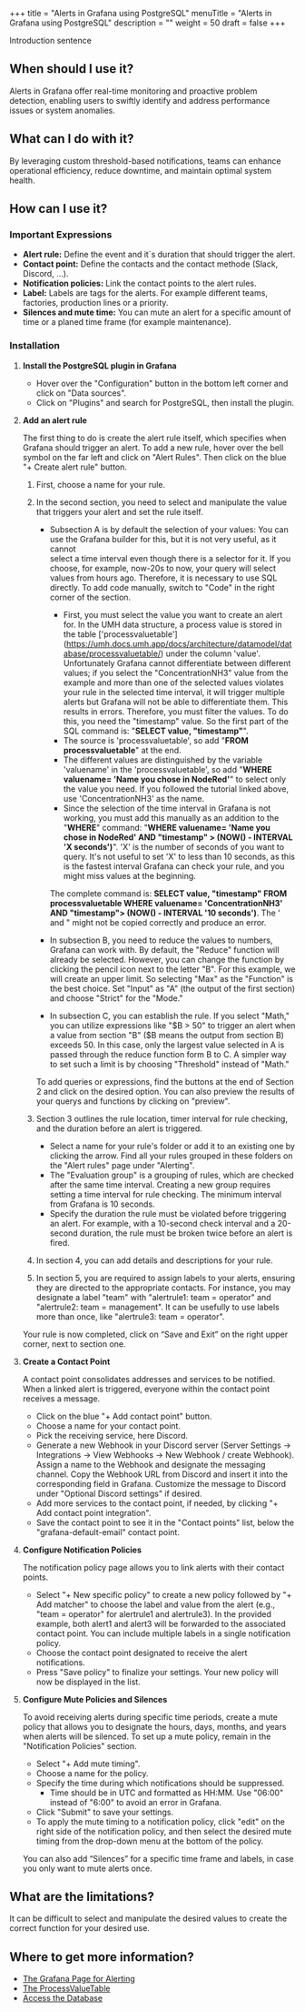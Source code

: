 +++
title = "Alerts in Grafana using PostgreSQL"
menuTitle = "Alerts in Grafana using PostgreSQL"
description = ""
weight = 50
draft = false
+++

Introduction sentence

## When should I use it?

  Alerts in Grafana offer real-time monitoring and proactive problem detection, 
  enabling users to swiftly identify and address performance issues or system 
  anomalies. 

## What can I do with it?

  By leveraging custom threshold-based notifications, teams can
  enhance operational efficiency, reduce downtime, and maintain optimal system
  health.

## How can I use it?


### Important Expressions

- **Alert rule:** Define the event and it´s duration that should trigger the alert.
- **Contact point:** Define the contacts and the contact methode (Slack, Discord, …).
- **Notification policies:** Link the contact points to the alert rules.
- **Label:** Labels are tags for the alerts. For example different teams, 
  factories, production lines or a priority.
- **Silences and mute time:** You can mute an alert for a specific amount of time
  or a planed time frame (for example maintenance).

### Installation

1. **Install the PostgreSQL plugin in Grafana**
   - Hover over the "Configuration" button in the bottom left corner and 
        click on "Data sources".
   - Click on "Plugins" and search for PostgreSQL, then install the plugin.
  
2. **Add an alert rule**

   The first thing to do is create the alert rule itself, which specifies when
   Grafana should trigger an alert. To add a new rule, hover over the bell 
   symbol on the far left and click on "Alert Rules". Then click on the blue
   "+ Create alert rule" button.
   
     1. First, choose a name for your rule.
     2. In the second section, you need to select and manipulate the value that 
       triggers your alert and set the rule itself.
        - Subsection A is by default the selection of your values: You can use
          the Grafana builder for this, but it is not very useful, as it cannot  
          select a time interval even though there is a selector for it. If you
          choose, for example, now-20s to now, your query will select values from
          hours ago. Therefore, it is necessary to use SQL directly. To add code
          manually, switch to "Code" in the right corner of the section.
          - First, you must select the value you want to create an alert for. In 
            the UMH data structure, a process value is stored in the table
            ['processvaluetable']
            (https://umh.docs.umh.app/docs/architecture/datamodel/database/processvaluetable/)
            under the column 'value'. Unfortunately Grafana cannot differentiate 
            between different values; if you select the "ConcentrationNH3" value 
            from the example and more than one of the selected values violates
            your rule in the selected time interval, it will trigger multiple
            alerts but Grafana will not be able to differentiate them. This results
            in errors. Therefore, you must filter the values. To do this, you
            need the "timestamp" value. So the first part of the SQL command is:
            "**SELECT value, "timestamp"**".
          - The source is 'processvaluetable', so add "**FROM processvaluetable**"
            at the end.
          - The different values are distinguished by the variable
            'valuename' in the 'processvaluetable', so add
            "**WHERE valuename= 'Name you chose in NodeRed'**" to select only the
            value you need. If you followed the tutorial linked above, use 
            'ConcentrationNH3' as the name.
          - Since the selection of the time interval in Grafana is not working,
            you must add this manually as an addition to the "**WHERE**" command:
            "**WHERE valuename= 'Name you chose in NodeRed' AND "timestamp" > 
            (NOW() - INTERVAL 'X seconds')**". 'X' is the number of seconds of
            you want to query. It's not useful to set 'X' to less than
            10 seconds, as this is the fastest interval Grafana can check your
            rule, and you might miss values at the beginning.

          The complete command is: **SELECT value, "timestamp" FROM 
          processvaluetable WHERE valuename= 'ConcentrationNH3' AND "timestamp"> 
          (NOW() - INTERVAL '10 seconds')**. The ‘ and " might not be copied 
          correctly and produce an error.
   
        - In subsection B, you need to reduce the values to numbers, 
          Grafana can work with. 
          By default, the "Reduce" function will already be selected. However,
          you can change the function by clicking the pencil icon next to the 
          letter "B". For this example, we will create an upper limit. So 
          selecting "Max" as the "Function" is the best choice. Set "Input" as
          "A" (the output of the first section) and choose "Strict" for the "Mode."
        - In subsection C, you can establish the rule. If you select "Math," you
          can utilize expressions like "$B > 50" to trigger an alert when a value
          from section "B" ($B means the output from section B) exceeds 50. In 
          this case, only the largest value selected in A is passed through the 
          reduce function form B to C.
          A simpler way to set such a limit is by choosing "Threshold" instead
          of "Math."
       
        To add queries or expressions, find the buttons at the end of Section 2 
        and click on the desired option. You can also preview the results of your
        querys and functions by clicking on "preview".
     
     3. Section 3 outlines the rule location, timer interval for rule checking, 
        and the duration before an alert is triggered.
        - Select a name for your rule's folder or add it to an existing 
          one by clicking the arrow. Find all your rules grouped in these folders 
          on the "Alert rules" page under "Alerting".
        - The "Evaluation group" is a grouping of rules, which are checked 
          after the same time interval. Creating a new group requires setting a
          time interval for rule checking. The minimum interval
          from Grafana is 10 seconds.
        - Specify the duration the rule must be violated before triggering an
          alert. For example, with a 10-second check interval and a 20-second
          duration, the rule must be broken twice before an alert is fired.
   
     4. In section 4, you can add details and descriptions for your rule.
     
     5. In section 5, you are required to assign labels to your alerts, ensuring
        they are directed to the appropriate contacts. For instance, you may
        designate a label "team" with "alertrule1: team = operator" and
        "alertrule2: team = management".  It can be usefully to use labels more
        than once, like  "alertrule3: team = operator".
     
     Your rule is now completed, click on “Save and Exit” on the right upper 
     corner, next to section one.

3. **Create a Contact Point** 

     A contact point consolidates addresses and services to be notified. When a
     linked alert is triggered, everyone within the contact point receives a 
     message.
   - Click on the blue "+ Add contact point" button.
   - Choose a name for your contact point.
   - Pick the receiving service, here Discord.
   - Generate a new Webhook in your Discord server (Server Settings → Integrations
     → View Webhooks → New Webhook / create Webhook). Assign a name to the Webhook 
     and designate the messaging channel. Copy the Webhook URL from Discord and 
     insert it into the corresponding field in Grafana. Customize the message to 
     Discord under "Optional Discord settings" if desired.
   - Add more services to the contact point, if needed, by clicking "+ Add 
     contact point integration".
   - Save the contact point to see it in the "Contact points" list, below the
     "grafana-default-email" contact point.

4. **Configure Notification Policies**

     The notification policy page allows you to link alerts with their contact 
     points.

   - Select "+ New specific policy" to create a new policy followed by "+ Add 
     matcher" to choose the label and value from the alert
     (e.g., "team = operator" for alertrule1 and alertrule3). In the provided 
     example, both alert1 and alert3 will be forwarded to the associated contact
     point. You can include multiple labels in a single notification policy.
   - Choose the contact point designated to receive the alert notifications.
   - Press "Save policy" to finalize your settings. Your new policy will now be 
     displayed in the list.

5. **Configure Mute Policies and Silences**

   To avoid receiving alerts during specific time periods, create a mute policy
   that allows you to designate the hours, days, months, and years when alerts 
   will be silenced. To set up a mute policy, remain in the 
   "Notification Policies" section.
   - Select "+ Add mute timing".
   - Choose a name for the policy.
   - Specify the time during which notifications should be suppressed.
     - Time should be in UTC and formatted as HH:MM. Use "06:00" instead of 
       "6:00" to avoid an error in Grafana.
   - Click "Submit" to save your settings.
   - To apply the mute timing to a notification policy, click "edit" on the
     right side of the notification policy, and then select the desired mute 
     timing from the drop-down menu at the bottom of the policy.
   
   You can also add “Silences” for a specific time frame and labels, in case 
   you only want to mute alerts once.

## What are the limitations?

It can be difficult to select and manipulate the desired values to
create the correct function for your desired use.

## Where to get more information?
- [The Grafana Page for Alerting](https://grafana.com/docs/grafana/latest/alerting/)
- [The ProcessValueTable](https://umh.docs.umh.app/docs/architecture/datamodel/database/processvaluetable/)
- [Access the Database](https://umh.docs.umh.app/docs/production-guide/administration/access-database/#access-the-database-using-grafana)

